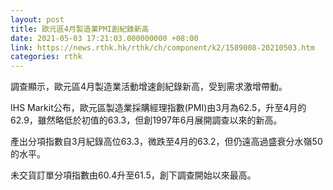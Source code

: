 ```yaml
---
layout: post
title: 歐元區4月製造業PMI創紀錄新高
date: 2021-05-03 17:21:03.000000000 +08:00
link: https://news.rthk.hk/rthk/ch/component/k2/1589008-20210503.htm
categories: rthk
---
```


調查顯示，歐元區4月製造業活動增速創紀錄新高，受到需求激增帶動。

IHS Markit公布，歐元區製造業採購經理指數(PMI)由3月為62.5，升至4月的62.9，雖然略低於初值的63.3，但創1997年6月展開調查以來的新高。

產出分項指數自3月紀錄高位63.3，微跌至4月的63.2，但仍遠高過盛衰分水嶺50的水平。

未交貨訂單分項指數由60.4升至61.5，創下調查開始以來最高。
